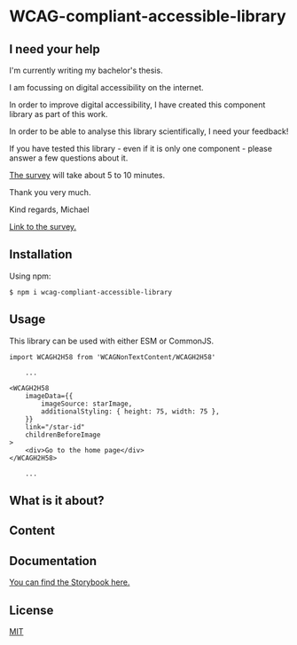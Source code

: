 <h1>WCAG-compliant-accessible-library</h1>

<h2>I need your help</h2>

I'm currently writing my bachelor's thesis.

I am focussing on digital accessibility on the internet.

In order to improve digital accessibility, I have created this component library as part of this work.

In order to be able to analyse this library scientifically, I need your feedback!

If you have tested this library - even if it is only one component - please answer a few questions about it.

<a href="https://www.survio.com/survey/d/E3R7X9M7V8N9E9V9W" target="_blank">The survey</a> will take about 5 to 10 minutes.

Thank you very much.

Kind regards, Michael

<a href="https://www.survio.com/survey/d/E3R7X9M7V8N9E9V9W" target="_blank">Link to the survey.</a>

<h2>Installation</h2>

Using npm:

<code>$ npm i wcag-compliant-accessible-library</code>

<h2>Usage</h2>

This library can be used with either ESM or CommonJS.

```
import WCAGH2H58 from 'WCAGNonTextContent/WCAGH2H58'

    ...

<WCAGH2H58
    imageData={{
        imageSource: starImage,
        additionalStyling: { height: 75, width: 75 },
    }}
    link="/star-id"
    childrenBeforeImage
>
    <div>Go to the home page</div>
</WCAGH2H58>

    ...

```

<h2>What is it about?</h2>

<h2>Content</h2>

<h2>Documentation</h2>

<a href="https://65bb731e4f345bcada479e35-sofvqptifk.chromatic.com/">You can find the Storybook here.</a>

<h2>License</h2>

<a href="https://github.com/StackOverflowIsBetterThanAnyAI/wcag-compliant-accessible-library/blob/master/LICENSE">MIT</a>
